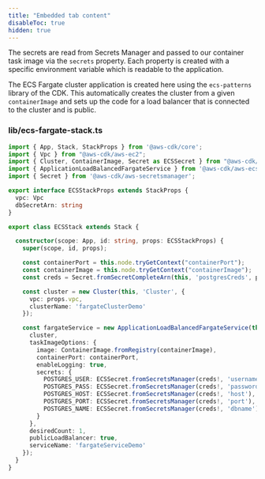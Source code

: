 ```yaml
---
title: "Embedded tab content"
disableToc: true
hidden: true
---
```


The secrets are read from Secrets Manager and passed to our container task image via the `secrets` property.   Each property is created with a specific environment variable which is readable to the application.   

The ECS Fargate cluster application is created here using the `ecs-patterns` library of the CDK.   This automatically creates the cluster from a given `containerImage` and sets up the code for a load balancer that is connected to the cluster and is public.  

### lib/ecs-fargate-stack.ts
```ts
import { App, Stack, StackProps } from '@aws-cdk/core';
import { Vpc } from "@aws-cdk/aws-ec2";
import { Cluster, ContainerImage, Secret as ECSSecret } from "@aws-cdk/aws-ecs";
import { ApplicationLoadBalancedFargateService } from '@aws-cdk/aws-ecs-patterns';
import { Secret } from '@aws-cdk/aws-secretsmanager';

export interface ECSStackProps extends StackProps {
  vpc: Vpc
  dbSecretArn: string
}

export class ECSStack extends Stack {

  constructor(scope: App, id: string, props: ECSStackProps) {
    super(scope, id, props);

    const containerPort = this.node.tryGetContext("containerPort");
    const containerImage = this.node.tryGetContext("containerImage");
    const creds = Secret.fromSecretCompleteArn(this, 'postgresCreds', props.dbSecretArn);

    const cluster = new Cluster(this, 'Cluster', {
      vpc: props.vpc,
      clusterName: 'fargateClusterDemo'
    });

    const fargateService = new ApplicationLoadBalancedFargateService(this, "fargateService", {
      cluster,
      taskImageOptions: {
        image: ContainerImage.fromRegistry(containerImage),
        containerPort: containerPort,
        enableLogging: true,
        secrets: {
          POSTGRES_USER: ECSSecret.fromSecretsManager(creds!, 'username'),
          POSTGRES_PASS: ECSSecret.fromSecretsManager(creds!, 'password'),
          POSTGRES_HOST: ECSSecret.fromSecretsManager(creds!, 'host'),
          POSTGRES_PORT: ECSSecret.fromSecretsManager(creds!, 'port'),
          POSTGRES_NAME: ECSSecret.fromSecretsManager(creds!, 'dbname')
        }
      },
      desiredCount: 1,
      publicLoadBalancer: true,
      serviceName: 'fargateServiceDemo'
    });
  }
}
```

